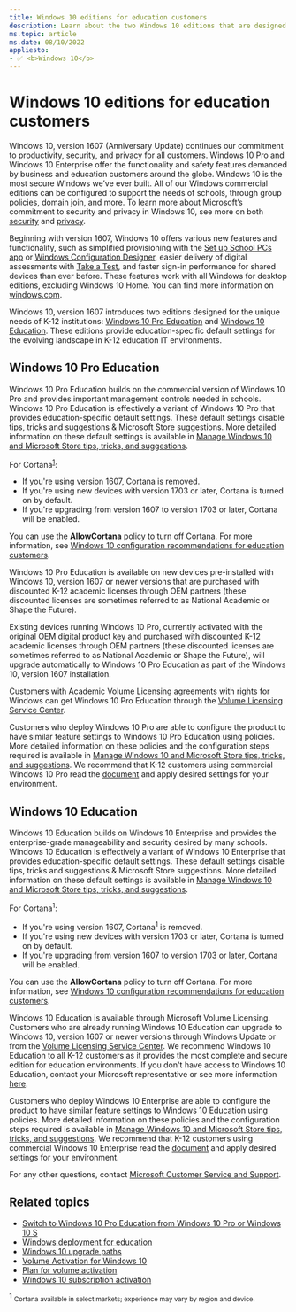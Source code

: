 ```yaml
---
title: Windows 10 editions for education customers
description: Learn about the two Windows 10 editions that are designed for the needs of education institutions.
ms.topic: article
ms.date: 08/10/2022
appliesto:
- ✅ <b>Windows 10</b>
---
```


# Windows 10 editions for education customers

Windows 10, version 1607 (Anniversary Update) continues our commitment to productivity, security, and privacy for all customers. Windows 10 Pro and Windows 10 Enterprise offer the functionality and safety features demanded by business and education customers around the globe. Windows 10 is the most secure Windows we’ve ever built. All of our Windows commercial editions can be configured to support the needs of schools, through group policies, domain join, and more. To learn more about Microsoft’s commitment to security and privacy in Windows 10, see more on both [security](/windows/security/security-foundations) and [privacy](https://go.microsoft.com/fwlink/?LinkId=822620).

Beginning with version 1607, Windows 10 offers various new features and functionality, such as simplified provisioning with the [Set up School PCs app](./use-set-up-school-pcs-app.md) or [Windows Configuration Designer](./set-up-students-pcs-to-join-domain.md), easier delivery of digital assessments with [Take a Test](./take-tests-in-windows.md), and faster sign-in performance for shared devices than ever before. These features work with all Windows for desktop editions, excluding Windows 10 Home. You can find more information on [windows.com](https://www.windows.com/).

Windows 10, version 1607 introduces two editions designed for the unique needs of K-12 institutions: [Windows 10 Pro Education](#windows-10-pro-education) and [Windows 10 Education](#windows-10-education). These editions provide education-specific default settings for the evolving landscape in K-12 education IT environments.

## Windows 10 Pro Education

Windows 10 Pro Education builds on the commercial version of Windows 10 Pro and provides important management controls needed in schools. Windows 10 Pro Education is effectively a variant of Windows 10 Pro that provides education-specific default settings. These default settings disable tips, tricks and suggestions & Microsoft Store suggestions. More detailed information on these default settings is available in [Manage Windows 10 and Microsoft Store tips, tricks, and suggestions](/windows/configuration/manage-tips-and-suggestions).

For Cortana<sup>[1](#footnote1)</sup>:
- If you're using version 1607, Cortana is removed.
- If you're using new devices with version 1703 or later, Cortana is turned on by default.
- If you're upgrading from version 1607 to version 1703 or later, Cortana will be enabled.

You can use the **AllowCortana** policy to turn off Cortana. For more information, see [Windows 10 configuration recommendations for education customers](configure-windows-for-education.md).

Windows 10 Pro Education is available on new devices pre-installed with Windows 10, version 1607 or newer versions that are purchased with discounted K-12 academic licenses through OEM partners (these discounted licenses are sometimes referred to as National Academic or Shape the Future).

Existing devices running Windows 10 Pro, currently activated with the original OEM digital product key and purchased with discounted K-12 academic licenses through OEM partners (these discounted licenses are sometimes referred to as National Academic or Shape the Future), will upgrade automatically to Windows 10 Pro Education as part of the Windows 10, version 1607 installation.

Customers with Academic Volume Licensing agreements with rights for Windows can get Windows 10 Pro Education through the [Volume Licensing Service Center](https://www.microsoft.com/Licensing/servicecenter/default.aspx).

Customers who deploy Windows 10 Pro are able to configure the product to have similar feature settings to Windows 10 Pro Education using policies. More detailed information on these policies and the configuration steps required is available in [Manage Windows 10 and Microsoft Store tips, tricks, and suggestions](/windows/configuration/manage-tips-and-suggestions). We recommend that K-12 customers using commercial Windows 10 Pro read the [document](/windows/configuration/manage-tips-and-suggestions) and apply desired settings for your environment.

## Windows 10 Education

Windows 10 Education builds on Windows 10 Enterprise and provides the enterprise-grade manageability and security desired by many schools. Windows 10 Education is effectively a variant of Windows 10 Enterprise that provides education-specific default settings. These default settings disable tips, tricks and suggestions & Microsoft Store suggestions. More detailed information on these default settings is available in [Manage Windows 10 and Microsoft Store tips, tricks, and suggestions](/windows/configuration/manage-tips-and-suggestions).

For Cortana<sup>1</sup>:
- If you're using version 1607, Cortana<sup>1</sup> is removed.
- If you're using new devices with version 1703 or later, Cortana is turned on by default.
- If you're upgrading from version 1607 to version 1703 or later, Cortana will be enabled.

You can use the **AllowCortana** policy to turn off Cortana. For more information, see [Windows 10 configuration recommendations for education customers](configure-windows-for-education.md).

Windows 10 Education is available through Microsoft Volume Licensing. Customers who are already running Windows 10 Education can upgrade to Windows 10, version 1607 or newer versions through Windows Update or from the [Volume Licensing Service Center](https://www.microsoft.com/Licensing/servicecenter/default.aspx). We recommend Windows 10 Education to all K-12 customers as it provides the most complete and secure edition for education environments. If you don't have access to Windows 10 Education, contact your Microsoft representative or see more information [here](https://go.microsoft.com/fwlink/?LinkId=822628).

Customers who deploy Windows 10 Enterprise are able to configure the product to have similar feature settings to Windows 10 Education using policies. More detailed information on these policies and the configuration steps required is available in [Manage Windows 10 and Microsoft Store tips, tricks, and suggestions](/windows/configuration/manage-tips-and-suggestions). We recommend that K-12 customers using commercial Windows 10 Enterprise read the [document](/windows/configuration/manage-tips-and-suggestions) and apply desired settings for your environment.

For any other questions, contact [Microsoft Customer Service and Support](https://support.microsoft.com/en-us).

## Related topics
- [Switch to Windows 10 Pro Education from Windows 10 Pro or Windows 10 S](change-to-pro-education.md)
- [Windows deployment for education](./index.yml)
- [Windows 10 upgrade paths](/windows/deployment/upgrade/windows-10-upgrade-paths)
- [Volume Activation for Windows 10](/windows/deployment/volume-activation/volume-activation-windows-10)
- [Plan for volume activation](/windows/deployment/volume-activation/plan-for-volume-activation-client)
- [Windows 10 subscription activation](/windows/deployment/windows-10-subscription-activation)




<a name="footnote1"></a><sup>1</sup> <small>Cortana available in select markets; experience may vary by region and device.</small>